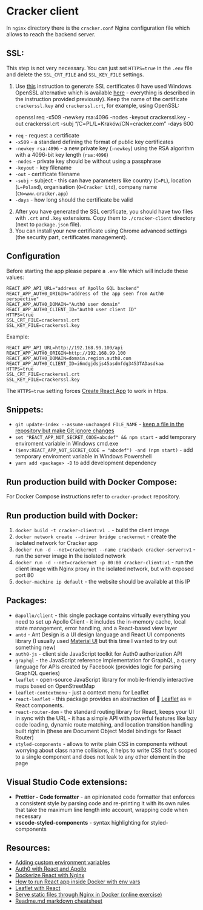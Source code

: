 # Cracker client

In `nginx` directory there is the `cracker.conf` Nginx configuration file which allows to reach the backend server.

## SSL:

This step is not very necessary. You can just set `HTTPS=true` in the `.env` file and delete the `SSL_CRT_FILE` and `SSL_KEY_FILE` settings.

1. Use [this](https://medium.com/the-new-control-plane/generating-self-signed-certificates-on-windows-7812a600c2d8) instruction to generate SSL certificates (I have used Windows OpenSSL alternative which is available [here](https://slproweb.com/products/Win32OpenSSL.html) - everything is described in the instruction provided previously). Keep the name of the certificate `crackerssl.key` and `crackerssl.crt`, for example, using OpenSSL:

   openssl req -x509 -newkey rsa:4096 -nodes -keyout crackerssl.key -out crackerssl.crt -subj “/C=PL/L=Kraków/CN=cracker.com” -days 600

- `req` - request a certificate
- `-x509` - a standard defining the format of public key certificates
- `-newkey rsa:4096` - a new private key (`-newkey`) using the RSA algorithm with a 4096-bit key length (`rsa:4096`)
- `-nodes` - private key should be without using a passphrase
- `-keyout` - key filename
- `-out` - certificate filename
- `-subj` - subject - this can have parameters like country (`C=PL`), location (`L=Poland`), organisation (`O=Cracker Ltd`), company name (`CN=www.cracker.app`)
- `-days` - how long should the certificate be valid

2. After you have generated the SSL certificate, you should have two files with `.crt` and `.key` extensions. Copy them to `./cracker-client` directory (next to `package.json` file).
3. You can install your new certificate using Chrome advanced settings (the security part, certificates management).

## Configuration

Before starting the app please pepare a `.env` file which will include these values:

    REACT_APP_API_URL="address of Apollo GQL backend"
    REACT_APP_AUTH0_ORIGIN="address of the app seen from Auth0 perspective"
    REACT_APP_AUTH0_DOMAIN="Auth0 user domain"
    REACT_APP_AUTH0_CLIENT_ID="Auth0 user client ID"
    HTTPS=true
    SSL_CRT_FILE=crackerssl.crt
    SSL_KEY_FILE=crackerssl.key

Example:

    REACT_APP_API_URL=http://192.168.99.100/api
    REACT_APP_AUTH0_ORIGIN=http://192.168.99.100
    REACT_APP_AUTH0_DOMAIN=domain.region.auth0.com
    REACT_APP_AUTH0_CLIENT_ID=i6mdgjdsjs45asdmfdg3453TADasdkaa
    HTTPS=true
    SSL_CRT_FILE=crackerssl.crt
    SSL_KEY_FILE=crackerssl.key

The `HTTPS=true` setting forces [Create React App](https://create-react-app.dev/docs/using-https-in-development/) to work in https.

## Snippets:

- `git update-index --assume-unchanged FILE_NAME` - [keep a file in the repository but make Git ignore changes](https://stackoverflow.com/questions/9794931/keep-file-in-a-git-repo-but-dont-track-changes "Stack Overflow answer")
- `set "REACT_APP_NOT_SECRET_CODE=abcdef" && npm start` - add temporary enviroment variable in Windows cmd.exe
- `($env:REACT_APP_NOT_SECRET_CODE = "abcdef") -and (npm start)` - add temporary enviroment variable in Windows Powershell
- `yarn add <package> -D` to add development dependency

## Run production build with Docker Compose:

For Docker Compose instructions refer to `cracker-product` repository.

## Run production build with Docker:

1. `docker build -t cracker-client:v1 .` - build the client image
2. `docker network create --driver bridge crackernet` - create the isolated network for Cracker app
3. `docker run -d --net=crackernet --name crackback cracker-server:v1` - run the server image in the isolated network
4. `docker run -d --net=crackernet -p 80:80 cracker-client:v1` - run the client image with Nginx proxy in the isolated network, but with exposed port 80
5. `docker-machine ip default` - the website should be available at this IP

## Packages:

- `@apollo/client` - this single package contains virtually everything you need to set up Apollo Client - it includes the in-memory cache, local state management, error handling, and a React-based view layer
- `antd` - Ant Design is a UI design language and React UI components library (I usually used [Material UI](https://material-ui.com/) but this time I wanted to try out something new)
- `auth0-js` - client side JavaScript toolkit for Auth0 authorization API
- `graphql` - the JavaScript reference implementation for GraphQL, a query language for APIs created by Facebook (provides logic for parsing GraphQL queries)
- `leaflet` - open-source JavaScript library for mobile-friendly interactive maps based on OpenStreetMap
- `leaflet-contextmenu` - just a context menu for Leaflet
- `react-leaflet` - this package provides an abstraction of 🍃 [Leaflet](https://leafletjs.com/reference-1.6.0.html) as ⚛️ React components.
- `react-router-dom` - the standard routing library for React, keeps your UI in sync with the URL - it has a simple API with powerful features like lazy code loading, dynamic route matching, and location transition handling built right in (these are Document Object Model bindings for React Router)
- `styled-components` - allows to write plain CSS in components without worrying about class name collisions, it helps to write CSS that's scoped to a single component and does not leak to any other element in the page

## Visual Studio Code extensions:

- **Prettier - Code formatter** - an opinionated code formatter that enforces a consistent style by parsing code and re-printing it with its own rules that take the maximum line length into account, wrapping code when necessary
- **vscode-styled-components** - syntax highlighting for styled-components

## Resources:

- [Adding custom environment variables](https://create-react-app.dev/docs/adding-custom-environment-variables/ "Create React App documentation")
- [Auth0 with React and Apollo](https://auth0.com/blog/develop-modern-apps-with-react-graphql-apollo-and-add-authentication/)
- [Dockerize React with Nginx](https://medium.com/@shakyShane/lets-talk-about-docker-artifacts-27454560384f)
- [How to run React app inside Docker with env vars](https://github.com/facebook/create-react-app/issues/982 "Create React App GitHub issues")
- [Leaflet with React](https://blog.logrocket.com/how-to-use-react-leaflet/)
- [Serve static files through Nginx in Docker (online exercise)](https://www.katacoda.com/courses/docker/create-nginx-static-web-server "Katacoda online courses")
- [Readme.md markdown cheatsheet](https://github.com/tchapi/markdown-cheatsheet/blob/master/README.md)
